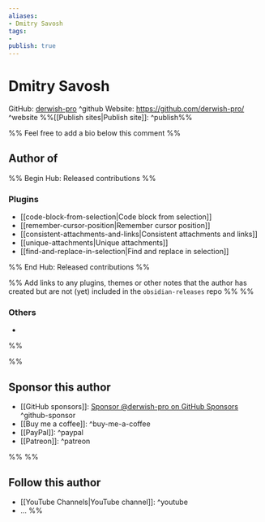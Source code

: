 ```yaml
---
aliases:
- Dmitry Savosh
tags: 
- 
publish: true
---
```


# Dmitry Savosh

GitHub: [derwish-pro](https://github.com/derwish-pro/) ^github
Website: <https://github.com/derwish-pro/> ^website
%%[[Publish sites|Publish site]]: ^publish%%

%% Feel free to add a bio below this comment %%


## Author of

%% Begin Hub: Released contributions %%
### Plugins
- [[code-block-from-selection|Code block from selection]]
- [[remember-cursor-position|Remember cursor position]]
- [[consistent-attachments-and-links|Consistent attachments and links]]
- [[unique-attachments|Unique attachments]]
- [[find-and-replace-in-selection|Find and replace in selection]]

%% End Hub: Released contributions %%

%% Add links to any plugins, themes or other notes that the author has created but are not (yet) included in the `obsidian-releases` repo %%
%%
### Others 

- 
%%

%%
## Sponsor this author

- [[GitHub sponsors]]: [Sponsor @derwish-pro on GitHub Sponsors](https://github.com/sponsors/derwish-pro) ^github-sponsor
- [[Buy me a coffee]]: ^buy-me-a-coffee
- [[PayPal]]: ^paypal
- [[Patreon]]: ^patreon

%%
%%
## Follow this author

- [[YouTube Channels|YouTube channel]]: ^youtube
- ...
%%